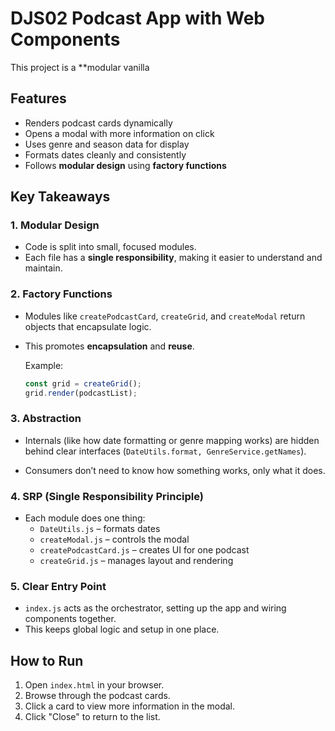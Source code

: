 # DJS02 Podcast App with Web Components

This project is a **modular vanilla 

## Features

- Renders podcast cards dynamically
- Opens a modal with more information on click
- Uses genre and season data for display
- Formats dates cleanly and consistently
- Follows **modular design** using **factory functions**

## Key Takeaways

### 1. **Modular Design**

- Code is split into small, focused modules.
- Each file has a **single responsibility**, making it easier to understand and maintain.

### 2. **Factory Functions**

- Modules like `createPodcastCard`, `createGrid`, and `createModal` return objects that encapsulate logic.
- This promotes **encapsulation** and **reuse**.

  Example:

  ```js
  const grid = createGrid();
  grid.render(podcastList);
  ```

### 3. Abstraction

- Internals (like how date formatting or genre mapping works) are hidden behind clear interfaces (`DateUtils.format, GenreService.getNames`).

- Consumers don’t need to know how something works, only what it does.

### 4. SRP (Single Responsibility Principle)

- Each module does one thing:
  - `DateUtils.js` – formats dates
  - `createModal.js` – controls the modal
  - `createPodcastCard.js` – creates UI for one podcast
  - `createGrid.js` – manages layout and rendering

### 5. Clear Entry Point

- `index.js` acts as the orchestrator, setting up the app and wiring components together.
- This keeps global logic and setup in one place.

## How to Run

1. Open `index.html` in your browser.
2. Browse through the podcast cards.
3. Click a card to view more information in the modal.
4. Click "Close" to return to the list.
